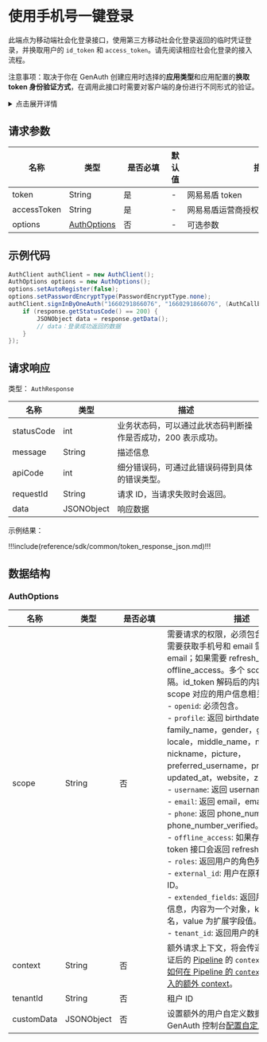 # 使用手机号一键登录

<LastUpdated />

此端点为移动端社会化登录接口，使用第三方移动社会化登录返回的临时凭证登录，并换取用户的 `id_token` 和 `access_token`。请先阅读相应社会化登录的接入流程。

注意事项：取决于你在 GenAuth 创建应用时选择的**应用类型**和应用配置的**换取 token 身份验证方式**，在调用此接口时需要对客户端的身份进行不同形式的验证。

<details>
<summary>点击展开详情</summary>
<br>

你可以在 [GenAuth 控制台](https://console.genauth.ai) 的**应用** - **自建应用** - **应用详情** - **应用配置** - **其他设置** - **授权配置**
中找到**换取 token 身份验证方式** 配置项：

> 单页 Web 应用和客户端应用隐藏，默认为 `none`，不允许修改；后端应用和标准 Web 应用可以修改此配置项。

![](https://files.authing.co/api-explorer/tokenAuthMethod.jpg)

#### 换取 token 身份验证方式为 none 时

调用此接口不需要进行额外操作。

#### 换取 token 身份验证方式为 client_secret_post 时

调用此接口时必须在 body 中传递 `client_id` 和 `client_secret` 参数，作为验证客户端身份的条件。其中 `client_id` 为应用 ID、`client_secret` 为应用密钥。

#### 换取 token 身份验证方式为 client_secret_basic 时

调用此接口时必须在 HTTP 请求头中携带 `authorization` 请求头，作为验证客户端身份的条件。`authorization` 请求头的格式如下（其中 `client_id` 为应用 ID、`client_secret` 为应用密钥。）：

```
Basic base64(<client_id>:<client_secret>)
```

结果示例：

```
Basic NjA2M2ZiMmYzY3h4eHg2ZGY1NWYzOWViOjJmZTdjODdhODFmODY3eHh4eDAzMjRkZjEyZGFlZGM3
```

JS 代码示例：

```js
"Basic " + Buffer.from(client_id + ":" + client_secret).toString("base64");
```

</details>

## 请求参数

| 名称        | 类型                                   | <div style="width:80px">是否必填</div> | 默认值 | <div style="width:300px">描述</div> | <div style="width:200px"></div>示例值</div> |
| ----------- | -------------------------------------- | -------------------------------------- | ------ | ----------------------------------- | ------------------------------------------- |
| token       | String                                 | 是                                     | -      | 网易易盾 token                      | `1660291866076`                             |
| accessToken | String                                 | 是                                     | -      | 网易易盾运营商授权码                | `1660291866076`                             |
| options     | <a href="#AuthOptions">AuthOptions</a> | 否                                     | -      | 可选参数                            | `{"passwordEncryptType":"none"}`            |

## 示例代码

```java
AuthClient authClient = new AuthClient();
AuthOptions options = new AuthOptions();
options.setAutoRegister(false);
options.setPasswordEncryptType(PasswordEncryptType.none);
authClient.signInByOneAuth("1660291866076", "1660291866076", (AuthCallback) response -> {
    if (response.getStatusCode() == 200) {
      	JSONObject data = response.getData();
        // data：登录成功返回的数据
    }
});
```

## 请求响应

类型： `AuthResponse`

| 名称       | 类型       | 描述                                                         |
| ---------- | ---------- | ------------------------------------------------------------ |
| statusCode | int        | 业务状态码，可以通过此状态码判断操作是否成功，200 表示成功。 |
| message    | String     | 描述信息                                                     |
| apiCode    | int        | 细分错误码，可通过此错误码得到具体的错误类型。               |
| requestId  | String     | 请求 ID，当请求失败时会返回。                                |
| data       | JSONObject | 响应数据                                                     |

示例结果：

!!!include(reference/sdk/common/token_response_json.md)!!!

## 数据结构

### <a id="AuthOptions"></a> AuthOptions

| 名称       | 类型       | <div style="width:80px">是否必填</div> | <div style="width:300px">描述</div>                                                                                                                                                                                                                                                                                                                                                                                                                                                                                                                                                                                                                                                                                                                                                                                                                                                          | <div style="width:200px">示例值</div> |
| ---------- | ---------- | -------------------------------------- | -------------------------------------------------------------------------------------------------------------------------------------------------------------------------------------------------------------------------------------------------------------------------------------------------------------------------------------------------------------------------------------------------------------------------------------------------------------------------------------------------------------------------------------------------------------------------------------------------------------------------------------------------------------------------------------------------------------------------------------------------------------------------------------------------------------------------------------------------------------------------------------------- | ------------------------------------- |
| scope      | String     | 否                                     | 需要请求的权限，必须包含 openid。如果需要获取手机号和 email 需要包含 phone email；如果需要 refresh_token 需要包含 offline_access。多个 scope 请用空格分隔。id_token 解码后的内容中会包含这些 scope 对应的用户信息相关的字段。<br>- `openid`: 必须包含。<br>- `profile`: 返回 birthdate，family_name，gender，given_name，locale，middle_name，name，nickname，picture，preferred_username，profile，updated_at，website，zoneinfo 字段。<br>- `username`: 返回 username。<br>- `email`: 返回 email，email_verified。<br>- `phone`: 返回 phone_number, phone_number_verified。<br>- `offline_access`: 如果存在此参数，token 接口会返回 refresh_token 字段。<br>- `roles`: 返回用户的角色列表。<br>- `external_id`: 用户在原有系统的用户 ID。<br>- `extended_fields`: 返回用户的扩展字段信息，内容为一个对象，key 为扩展字段名，value 为扩展字段值。<br>- `tenant_id`: 返回用户的租户 ID。<br> | `openid profile`                      |
| context    | String     | 否                                     | 额外请求上下文，将会传递到认证前和认证后的 [Pipeline](https://docs.genauth.ai/guides/pipeline/) 的 `context` 对象中。了解[如何在 Pipeline 的 `context` 参数中获取传入的额外 context](https://docs.genauth.ai/guides/pipeline/context-object.html)。                                                                                                                                                                                                                                                                                                                                                                                                                                                                                                                                                                                                                                          | `{"source":"utm"}`                    |
| tenantId   | String     | 否                                     | 租户 ID                                                                                                                                                                                                                                                                                                                                                                                                                                                                                                                                                                                                                                                                                                                                                                                                                                                                                      | `625783d629f2bd1f5ddddd98c`           |
| customData | JSONObject | 否                                     | 设置额外的用户自定义数据，你需要先在 GenAuth 控制台[配置自定义数据](https://docs.genauth.ai/guides/users/user-defined-field/)。                                                                                                                                                                                                                                                                                                                                                                                                                                                                                                                                                                                                                                                                                                                                                              | `{"school":"pku","age":"20"}`         |
